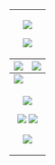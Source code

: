 <!--
MIT License

Copyright (c) 2024 jiadongguo

Permission is hereby granted, free of charge, to any person obtaining a copy
of this software and associated documentation files (the "Software"), to deal
in the Software without restriction, including without limitation the rights
to use, copy, modify, merge, publish, distribute, sublicense, and/or sell
copies of the Software, and to permit persons to whom the Software is
furnished to do so, subject to the following conditions:

The above copyright notice and this permission notice shall be included in all
copies or substantial portions of the Software.

THE SOFTWARE IS PROVIDED "AS IS", WITHOUT WARRANTY OF ANY KIND, EXPRESS OR
IMPLIED, INCLUDING BUT NOT LIMITED TO THE WARRANTIES OF MERCHANTABILITY,
FITNESS FOR A PARTICULAR PURPOSE AND NONINFRINGEMENT. IN NO EVENT SHALL THE
AUTHORS OR COPYRIGHT HOLDERS BE LIABLE FOR ANY CLAIM, DAMAGES OR OTHER
LIABILITY, WHETHER IN AN ACTION OF CONTRACT, TORT OR OTHERWISE, ARISING FROM,
OUT OF OR IN CONNECTION WITH THE SOFTWARE OR THE USE OR OTHER DEALINGS IN THE
SOFTWARE.

ATTENTION:

Source repository: <https://github.com/jiadongguo/jiadongguo>
-->

<table>
    <tr>
        <td colspan="2">
            <p align="center">
                <!-- https://github.com/kyechan99/capsule-render -->
                <img src="https://capsule-render.vercel.app/api?type=waving&color=timeGradient&height=300&&section=header&text=HI%20THERE&fontSize=90&fontAlign=50&fontAlignY=30&desc=I%20am%20guojd!&descAlign=50&descSize=30&descAlignY=60&animation=twinkling" />
            </p>
            <p align="center">
                <!-- https://github.com/DenverCoder1/readme-typing-svg -->
                <img src="https://readme-typing-svg.demolab.com?font=Orbitron&size=25&pause=1000&center=true&vCenter=true&random=false&width=600&lines=Welcome+to+my+GitHub+profile+page!;I+am+super+obsessed+with+programming!" />
            </p>
        </td>
    </tr>
    <tbody>
        <tr>
            <th>
                <!-- https://github.com/anuraghazra/github-readme-stats -->
                <!-- rules: https://github.com/anuraghazra/github-readme-stats/blob/master/src/calculateRank.js -->
                <img src="https://github-readme-stats.vercel.app/api?username=jiadongguo&theme=transparent&show_icons=true&hide_border=true&show=reviews,discussions_started&hide_title=true&hide=contribs&number_format=long&count_private=true" />
            </th>
            <th>
                <!-- https://github.com/DenverCoder1/github-readme-streak-stats -->
                <img src="https://streak-stats.demolab.com?user=jiadongguo&theme=transparent&hide_border=true" />
            </th>
        </tr>
    </tbody>
    <tr>
        <td colspan="2">
            <!-- https://github.com/Ashutosh00710/github-readme-activity-graph -->
            <img src="https://github-readme-activity-graph.vercel.app/graph?username=jiadongguo&theme=github-compact&hide_border=true&area=true&custom_title=Contribution%20Graph" />
        </td>
    </tr>
    <tr>
        <td colspan="2">
            <p align="center">
                <!-- https://github.com/LelouchFR/skill-icons -->
                <img src="https://go-skill-icons.vercel.app/api/icons?i=fortran,py,c,cpp,cmake,md,latex,matlab,octave&titles=true">
            </p>
            <p align="center">
                <a href="https://github.com/jiadongguo"><img src="https://img.shields.io/badge/-guojd-blue?logo=github?logoColor=black" /></a>
                <img src="https://img.shields.io/badge/-gjd0812---blue?logo=wechat" /></a>
            </p>
            <p align="center">
                <!-- https://github.com/kyechan99/capsule-render -->
                <img src="https://capsule-render.vercel.app/api?type=waving&color=timeGradient&height=300&&section=footer&text=THE%20END&fontSize=90&fontAlign=50&fontAlignY=70&desc=Hope%20your%20program%20is%20bug-free!&descAlign=50&descSize=30&descAlignY=40&animation=twinkling" />
            </p>
        </td>
    </tr>
</table>
